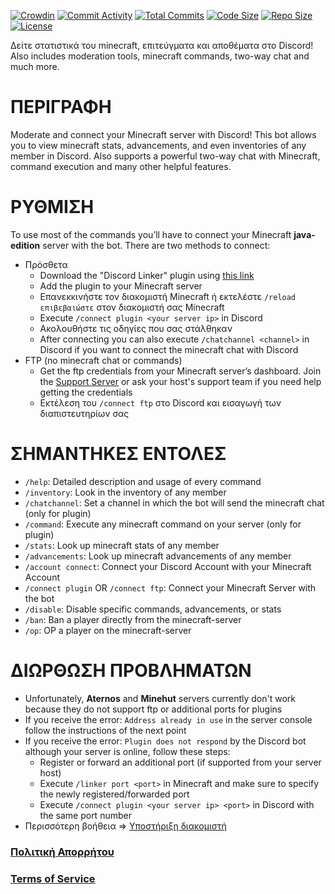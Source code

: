 [![Crowdin](https://badges.crowdin.net/minecraft-smp-bot/localized.svg)](https://crowdin.com/project/minecraft-smp-bot) [![Commit Activity](https://img.shields.io/github/commit-activity/m/MC-Linker/MC-Linker)](https://github.com/MC-Linker/MC-Linker) [![Total Commits](https://badgen.net/github/commits/MC-Linker/MC-Linker/main)](https://github.com/MC-Linker/MC-Linker) [![Code Size](https://img.shields.io/github/languages/code-size/MC-Linker/MC-Linker)](https://github.com/MC-Linker/MC-Linker) [![Repo Size](https://img.shields.io/github/repo-size/MC-Linker/MC-Linker)](https://github.com/MC-Linker/MC-Linker) [![License](https://img.shields.io/badge/license-CC%20BY--NC%204.0-red)](https://github.com/MC-Linker/MC-Linker/blob/main/LICENSE.md)

Δείτε στατιστικά του minecraft, επιτεύγματα και αποθέματα στο Discord! Also includes moderation tools, minecraft commands, two-way chat and much more.

# ΠΕΡΙΓΡΑΦΗ

Moderate and connect your Minecraft server with Discord! This bot allows you to view minecraft stats, advancements, and even inventories of any member in Discord. Also supports a powerful two-way chat with Minecraft, command execution and many other helpful features.

# ΡΥΘΜΙΣΗ

To use most of the commands you’ll have to connect your Minecraft **java-edition** server with the bot. There are two methods to connect:

+ Πρόσθετα
    + Download the "Discord Linker" plugin using [this link](https://www.spigotmc.org/resources/discord-linker.98749/)
    + Add the plugin to your Minecraft server
    + Επανεκκινήστε τον διακομιστή Minecraft ή εκτελέστε `/reload επιβεβαιώστε` στον διακομιστή σας Minecraft
    + Execute `/connect plugin <your server ip>` in Discord
    + Ακολουθήστε τις οδηγίες που σας στάλθηκαν
    + After connecting you can also execute `/chatchannel <channel>` in Discord if you want to connect the minecraft chat with Discord
+ FTP (no minecraft chat or commands)
    + Get the ftp credentials from your Minecraft server’s dashboard. Join the [Support Server](https://discord.gg/rX36kZUGNK) or ask your host's support team if you need help getting the credentials
    + Εκτέλεση του `/connect ftp` στο Discord και εισαγωγή των διαπιστευτηρίων σας

# ΣΗΜΑΝΤΗΚΕΣ ΕΝΤΟΛΕΣ

+ `/help`: Detailed description and usage of every command
+ `/inventory`: Look in the inventory of any member
+ `/chatchannel`: Set a channel in which the bot will send the minecraft chat (only for plugin)
+ `/command`: Execute any minecraft command on your server (only for plugin)
+ `/stats`: Look up minecraft stats of any member
+ `/advancements`: Look up minecraft advancements of any member
+ `/account connect`: Connect your Discord Account with your Minecraft Account
+ `/connect plugin` OR `/connect ftp`: Connect your Minecraft Server with the bot
+ `/disable`: Disable specific commands, advancements, or stats
+ `/ban`: Ban a player directly from the minecraft-server
+ `/op`: OP a player on the minecraft-server

# ΔΙΩΡΘΩΣΗ ΠΡΟΒΛΗΜΑΤΩΝ

+ Unfortunately, **Aternos** and **Minehut** servers currently don't work because they do not support ftp or additional ports for plugins
+ If you receive the error: `Address already in use` in the server console follow the instructions of the next point
+ If you receive the error: `Plugin does not respond` by the Discord bot although your server is online, follow these steps:
    + Register or forward an additional port (if supported from your server host)
    + Execute `/linker port <port>` in Minecraft and make sure to specify the newly registered/forwarded port
    + Execute `/connect plugin <your server ip> <port>` in Discord with the same port number
+ Περισσότερη βοήθεια => [Υποστήριξη διακομιστή](https://discord.gg/rX36kZUGNK)

### [Πολιτική Απορρήτου](https://github.com/Lianecx/Minecraft-SMP-Bot/blob/main/PRIVACY.md)

### [Terms of Service](https://github.com/Lianecx/Minecraft-SMP-Bot/blob/main/TERMS.md)

